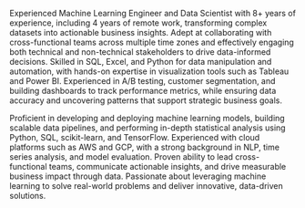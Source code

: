 Experienced Machine Learning Engineer and Data Scientist with 8+ years of experience, including 4 years of remote work, transforming complex datasets into actionable business insights. Adept at collaborating with cross-functional teams across multiple time zones and effectively engaging both technical and non-technical stakeholders to drive data-informed decisions. Skilled in SQL, Excel, and Python for data manipulation and automation, with hands-on expertise in visualization tools such as Tableau and Power BI. Experienced in A/B testing, customer segmentation, and building dashboards to track performance metrics, while ensuring data accuracy and uncovering patterns that support strategic business goals.

Proficient in developing and deploying machine learning models, building scalable data pipelines, and performing in-depth statistical analysis using Python, SQL, scikit-learn, and TensorFlow. Experienced with cloud platforms such as AWS and GCP, with a strong background in NLP, time series analysis, and model evaluation. Proven ability to lead cross-functional teams, communicate actionable insights, and drive measurable business impact through data. Passionate about leveraging machine learning to solve real-world problems and deliver innovative, data-driven solutions.


<!---
Dawit-1621/Dawit-1621 is a ✨ special ✨ repository because its `README.md` (this file) appears on your GitHub profile.
You can click the Preview link to take a look at your changes.
--->
